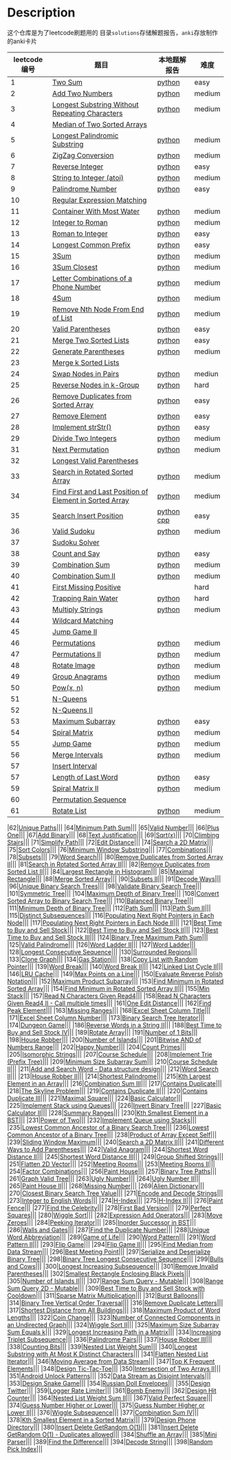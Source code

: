 # Description

这个仓库是为了leetcode刷题用的
目录`solutions`存储解题报告，`anki`存放制作的anki卡片

|leetcode编号|题目|本地题解报告|难度|
|----|----|----|----|
|1|[Two Sum](https://leetcode.com/problems/two-sum/description/)|[python](./solutions/1.md)|easy|
|2|[Add Two Numbers](https://leetcode.com/problems/add-two-numbers/)|[python](./solutions/2.md)|medium|
|3|[Longest Substring Without Repeating Characters](https://leetcode.com/problems/longest-substring-without-repeating-characters/description/)|[python](./solutions/3.md)|medium|
|4|[Median of Two Sorted Arrays](https://leetcode.com/problems/median-of-two-sorted-arrays/description/)|||
|5|[Longest Palindromic Substring](https://leetcode.com/problems/longest-palindromic-substring/description/)|[python](./solutions/5.md)|medium|
|6|[ZigZag Conversion](https://leetcode.com/problems/zigzag-conversion/)|[python](./solutions/6.md)|medium|
|7|[Reverse Integer](https://leetcode.com/problems/reverse-integer/description/)|[python](./solutions/7.md)|easy|
|8|[String to Integer (atoi)](https://leetcode.com/problems/string-to-integer-atoi/description/)|[python](./solutions/8.md)|medium|
|9|[Palindrome Number](https://leetcode.com/problems/palindrome-number/)|[python](./solutions/9.md)|easy|
|10|[Regular Expression Matching](https://leetcode.com/problems/regular-expression-matching/description/)|||
|11|[Container With Most Water](https://leetcode.com/problems/container-with-most-water/description/)|[python](./solutions/11.md)|medium|
|12|[Integer to Roman](https://leetcode.com/problems/integer-to-roman/description/)|[python](./solutions/12.md)|medium|
|13|[Roman to Integer](https://leetcode.com/problems/roman-to-integer/description/)|[python](./solutions/13.md)|easy|
|14|[Longest Common Prefix](https://leetcode.com/problems/longest-common-prefix/)|[python](./solutions/14.md)|easy|
|15|[3Sum](https://leetcode.com/problems/3sum/description/)|[python](./solutions/15.md)|medium|
|16|[3Sum Closest](https://leetcode.com/problems/3sum-closest/)|[python](./solutions/16.md)|medium|
|17|[Letter Combinations of a Phone Number](https://leetcode.com/problems/letter-combinations-of-a-phone-number/description/)|[python](./solutions/17.md)|medium|
|18|[4Sum](https://leetcode.com/problems/4sum/description/)|[python](./solutions/18.md)|medium|
|19|[Remove Nth Node From End of List](https://leetcode.com/problems/remove-nth-node-from-end-of-list/)|[python](./solutions/19.md)|medium|
|20|[Valid Parentheses](https://leetcode.com/problems/valid-parentheses/description/)|[python](./solutions/20.md)|easy|
|21|[Merge Two Sorted Lists](https://leetcode.com/problems/merge-two-sorted-lists/)|[python](./solutions/21.md)|easy|
|22|[Generate Parentheses](https://leetcode.com/problems/generate-parentheses/description/)|[python](./solutions/22.md)|medium|
|23|[Merge k Sorted Lists](https://leetcode.com/problems/merge-k-sorted-lists/description/)|||
|24|[Swap Nodes in Pairs](https://leetcode.com/problems/swap-nodes-in-pairs/)|[python](./solutions/24.md)|mediun|
|25|[Reverse Nodes in k-Group](https://leetcode.com/problems/reverse-nodes-in-k-group/)|[python](./solutions/25.md)|hard|
|26|[Remove Duplicates from Sorted Array](https://leetcode.com/problems/remove-duplicates-from-sorted-array/description/)|[python](./solutions/26.md)|easy|
|27|[Remove Element](https://leetcode.com/problems/remove-element/)|[python](./solutions/27.md)|easy|
|28|[Implement strStr()](https://leetcode.com/problems/implement-strstr/description/)|[python](./solutions/28.md)|easy|
|29|[Divide Two Integers](https://leetcode.com/problems/divide-two-integers/description/)|[python](./solutions/29.md)|medium|
|31|[Next Permutation](https://leetcode.com/problems/next-permutation/description/)|[python](./solutions/31.md)|medium|
|32|[Longest Valid Parentheses](https://leetcode.com/problems/longest-valid-parentheses/description/)|||
|33|[Search in Rotated Sorted Array](https://leetcode.com/problems/search-in-rotated-sorted-array/description/)|[python](./solutions/33.md)|medium|
|34|[Find First and Last Position of Element in Sorted Array](https://leetcode.com/problems/find-first-and-last-position-of-element-in-sorted-array/description/)|[python](./solutions/34.md)|medium|
|35|[Search Insert Position](https://leetcode.com/problems/search-insert-position/description/)|[python](./solutions/35.md) [cpp](./solutions/35.md)|easy|
|36|[Valid Sudoku](https://leetcode.com/problems/valid-sudoku/description/)|[python](./solutions/36.md)|medium|
|37|[Sudoku Solver](https://leetcode.com/problems/sudoku-solver/description/)|||
|38|[Count and Say](https://leetcode.com/problems/count-and-say/description/)|[python](./solutions/38.md)|easy|
|39|[Combination Sum](https://leetcode.com/problems/combination-sum/description/)|[python](./solutions/39.md)|medium|
|40|[Combination Sum II](https://leetcode.com/problems/combination-sum-ii/description/)|[python](./solutions/40.md)|medium|
|41|[First Missing Positive](https://leetcode.com/problems/first-missing-positive/description/)||hard|
|42|[Trapping Rain Water](https://leetcode.com/problems/trapping-rain-water/description/)|[python](./solutions/42.md)|hard|
|43|[Multiply Strings](https://leetcode.com/problems/multiply-strings/description/)|[python](./solutions/43.md)|medium|
|44|[Wildcard Matching](https://leetcode.com/problems/wildcard-matching/description/)|||
|45|[Jump Game II](https://leetcode.com/problems/jump-game-ii/description/)|||
|46|[Permutations](https://leetcode.com/problems/permutations/description/)|[python](./solutions/46.md)|medium|
|47|[Permutations II](https://leetcode.com/problems/permutations-ii/description/)|[python](./solutions/47.md)|medium|
|48|[Rotate Image](https://leetcode.com/problems/rotate-image/description/)|[python](./solutions/48.md)|medium|
|49|[Group Anagrams](https://leetcode.com/problems/group-anagrams/description/)|[python](./solutions/49.md)|medium|
|50|[Pow(x, n)](https://leetcode.com/problems/powx-n/description/)|[python](./solutions/50.md)|medium|
|51|[N-Queens](https://leetcode.com/problems/n-queens/)|||
|52|[N-Queens II](https://leetcode.com/problems/n-queens-ii/description/)|||
|53|[Maximum Subarray](https://leetcode.com/problems/maximum-subarray/description/)|[python](./solutions/53.md)|easy|
|54|[Spiral Matrix](https://leetcode.com/problems/spiral-matrix/description/)|[python](./solutions/54.md)|medium|
|55|[Jump Game](https://leetcode.com/problems/jump-game/description/)|[python](./solutions/55.md)|medium|
|56|[Merge Intervals](https://leetcode.com/problems/merge-intervals/description/)|[python](./solutions/56.md)|medium|
|57|[Insert Interval](https://leetcode.com/problems/insert-interval/description/)|||
|57|[Length of Last Word](https://leetcode.com/problems/length-of-last-word/)|[python](./solutions/58.md)|easy|
|59|[Spiral Matrix II](https://leetcode.com/problems/spiral-matrix-ii/description/)|[python](./solutions/59.md)|medium|
|60|[Permutation Sequence](https://leetcode.com/problems/permutation-sequence/description/)|||
|61|[Rotate List](https://leetcode.com/problems/rotate-list/)|[python](./solutions/61.md)|medium|

|62|[Unique Paths](https://leetcode.com/problems/unique-paths/description/)|||
|64|[Minimum Path Sum](https://leetcode.com/problems/minimum-path-sum/description/)|||
|65|[Valid Number](https://leetcode.com/problems/valid-number/description/)|||
|66|[Plus One](https://leetcode.com/problems/plus-one/description/)|||
|67|[Add Binary](https://leetcode.com/problems/add-binary/description/)|||
|68|[Text Justification](https://leetcode.com/problems/text-justification/description/)|||
|69|[Sqrt(x)](https://leetcode.com/problems/sqrtx/description/)|||
|70|[Climbing Stairs](https://leetcode.com/problems/climbing-stairs/description/)|||
|71|[Simplify Path](https://leetcode.com/problems/simplify-path/description/)|||
|72|[Edit Distance](https://leetcode.com/problems/edit-distance/description/)|||
|74|[Search a 2D Matrix](https://leetcode.com/problems/search-a-2d-matrix/description/)|||
|75|[Sort Colors](https://leetcode.com/problems/sort-colors/description/)|||
|76|[Minimum Window Substring](https://leetcode.com/problems/minimum-window-substring/description/)|||
|77|[Combinations](https://leetcode.com/problems/combinations/description/)|||
|78|[Subsets](https://leetcode.com/problems/subsets/description/)|||
|79|[Word Search](https://leetcode.com/problems/word-search/description/)|||
|80|[Remove Duplicates from Sorted Array II](https://leetcode.com/problems/remove-duplicates-from-sorted-array-ii/description/)|||
|81|[Search in Rotated Sorted Array II](https://leetcode.com/problems/search-in-rotated-sorted-array-ii/description/)|||
|82|[Remove Duplicates from Sorted List II](https://leetcode.com/problems/remove-duplicates-from-sorted-list-ii/description/)|||
|84|[Largest Rectangle in Histogram](https://leetcode.com/problems/largest-rectangle-in-histogram/description/)|||
|85|[Maximal Rectangle](https://leetcode.com/problems/maximal-rectangle/description/)|||
|88|[Merge Sorted Array](https://leetcode.com/problems/merge-sorted-array/description/)|||
|90|[Subsets II](https://leetcode.com/problems/subsets-ii/description/)|||
|91|[Decode Ways](https://leetcode.com/problems/decode-ways/description/)|||
|96|[Unique Binary Search Trees](https://leetcode.com/problems/unique-binary-search-trees/description/)|||
|98|[Validate Binary Search Tree](https://leetcode.com/problems/validate-binary-search-tree/description/)|||
|101|[Symmetric Tree](https://leetcode.com/problems/symmetric-tree/description/)|||
|104|[Maximum Depth of Binary Tree](https://leetcode.com/problems/maximum-depth-of-binary-tree/description/)|||
|108|[Convert Sorted Array to Binary Search Tree](https://leetcode.com/problems/convert-sorted-array-to-binary-search-tree/description/)|||
|110|[Balanced Binary Tree](https://leetcode.com/problems/balanced-binary-tree/description/)|||
|111|[Minimum Depth of Binary Tree](https://leetcode.com/problems/minimum-depth-of-binary-tree/description/)|||
|112|[Path Sum](https://leetcode.com/problems/path-sum/description/)|||
|113|[Path Sum II](https://leetcode.com/problems/path-sum-ii/description/)|||
|115|[Distinct Subsequences](https://leetcode.com/problems/distinct-subsequences/description/)|||
|116|[Populating Next Right Pointers in Each Node](https://leetcode.com/problems/populating-next-right-pointers-in-each-node/description/)|||
|117|[Populating Next Right Pointers in Each Node II](https://leetcode.com/problems/populating-next-right-pointers-in-each-node-ii/description/)|||
|121|[Best Time to Buy and Sell Stock](https://leetcode.com/problems/best-time-to-buy-and-sell-stock/description/)|||
|122|[Best Time to Buy and Sell Stock II](https://leetcode.com/problems/best-time-to-buy-and-sell-stock-ii/description/)|||
|123|[Best Time to Buy and Sell Stock III](https://leetcode.com/problems/best-time-to-buy-and-sell-stock-iii/description/)|||
|124|[Binary Tree Maximum Path Sum](https://leetcode.com/problems/binary-tree-maximum-path-sum/description/)|||
|125|[Valid Palindrome](https://leetcode.com/problems/valid-palindrome/description/)|||
|126|[Word Ladder II](https://leetcode.com/problems/word-ladder-ii/description/)|||
|127|[Word Ladder](https://leetcode.com/problems/word-ladder/description/)|||
|128|[Longest Consecutive Sequence](https://leetcode.com/problems/longest-consecutive-sequence/description/)|||
|130|[Surrounded Regions](https://leetcode.com/problems/surrounded-regions/description/)|||
|133|[Clone Graph](https://leetcode.com/problems/clone-graph/description/)|||
|134|[Gas Station](https://leetcode.com/problems/gas-station/description/)|||
|138|[Copy List with Random Pointer](https://leetcode.com/problems/copy-list-with-random-pointer/)|||
|139|[Word Break](https://leetcode.com/problems/word-break/)|||
|140|[Word Break II](https://leetcode.com/problems/word-break-ii/description/)|||
|142|[Linked List Cycle II](https://leetcode.com/problems/linked-list-cycle-ii/description/)|||
|146|[LRU Cache](https://leetcode.com/problems/lru-cache/description/)|||
|149|[Max Points on a Line](https://leetcode.com/problems/max-points-on-a-line/description/)|||
|150|[Evaluate Reverse Polish Notation](https://leetcode.com/problems/evaluate-reverse-polish-notation/description/)|||
|152|[Maximum Product Subarray](https://leetcode.com/problems/maximum-product-subarray/description/)|||
|153|[Find Minimum in Rotated Sorted Array](https://leetcode.com/problems/find-minimum-in-rotated-sorted-array/description/)|||
|154|[Find Minimum in Rotated Sorted Array II](https://leetcode.com/problems/find-minimum-in-rotated-sorted-array-ii/description/)|||
|155|[Min Stack](https://leetcode.com/problems/min-stack/description/)|||
|157|[Read N Characters Given Read4](https://leetcode.com/problems/read-n-characters-given-read4/description/)|||
|158|[Read N Characters Given Read4 II - Call multiple times](https://leetcode.com/problems/read-n-characters-given-read4-ii-call-multiple-times/description/)|||
|161|[One Edit Distance](https://leetcode.com/problems/one-edit-distance/)|||
|162|[Find Peak Element](https://leetcode.com/problems/find-peak-element/description/)|||
|163|[Missing Ranges](https://leetcode.com/problems/missing-ranges/description/)|||
|168|[Excel Sheet Column Title](https://leetcode.com/problems/excel-sheet-column-title/description/)|||
|171|[Excel Sheet Column Number](https://leetcode.com/problems/excel-sheet-column-number/description/)|||
|173|[Binary Search Tree Iterator](https://leetcode.com/problems/binary-search-tree-iterator/description/)|||
|174|[Dungeon Game](https://leetcode.com/problems/dungeon-game/description/)|||
|186|[Reverse Words in a String II](https://leetcode.com/problems/reverse-words-in-a-string-ii/description/)|||
|188|[Best Time to Buy and Sell Stock IV](https://leetcode.com/problems/best-time-to-buy-and-sell-stock-iv/description/)|||
|189|[Rotate Array](https://leetcode.com/problems/rotate-array/description/)|||
|191|[Number of 1 Bits](https://leetcode.com/problems/number-of-1-bits/description/)|||
|198|[House Robber](https://leetcode.com/problems/house-robber/)|||
|200|[Number of Islands](https://leetcode.com/problems/number-of-islands/)|||
|201|[Bitwise AND of Numbers Range](https://leetcode.com/problems/bitwise-and-of-numbers-range/description/)|||
|202|[Happy Number](https://leetcode.com/problems/happy-number/description/)|||
|204|[Count Primes](https://leetcode.com/problems/count-primes/description/)|||
|205|[Isomorphic Strings](https://leetcode.com/problems/isomorphic-strings/description/)|||
|207|[Course Schedule](https://leetcode.com/problems/course-schedule/description/)|||
|208|[Implement Trie (Prefix Tree)](https://leetcode.com/problems/implement-trie-prefix-tree/description/)|||
|209|[Minimum Size Subarray Sum](https://leetcode.com/problems/minimum-size-subarray-sum/description/)|||
|210|[Course Schedule II](https://leetcode.com/problems/course-schedule-ii/description/)|||
|211|[Add and Search Word - Data structure design](https://leetcode.com/problems/add-and-search-word-data-structure-design/description/)|||
|212|[Word Search II](https://leetcode.com/problems/word-search-ii/description/)|||
|213|[House Robber II](https://cspiration.com/leetcodeClassification)|||
|214|[Shortest Palindrome](https://leetcode.com/problems/shortest-palindrome/description/)|||
|215|[Kth Largest Element in an Array](https://leetcode.com/problems/kth-largest-element-in-an-array/description/)|||
|216|[Combination Sum III](https://leetcode.com/problems/combination-sum-iii/description/)|||
|217|[Contains Duplicate](https://leetcode.com/problems/contains-duplicate/description/)|||
|218|[The Skyline Problem](https://leetcode.com/problems/the-skyline-problem/description/)|||
|219|[Contains Duplicate II](https://leetcode.com/problems/contains-duplicate-ii/description/)|||
|220|[Contains Duplicate III](https://leetcode.com/problems/contains-duplicate-iii/description/)|||
|221|[Maximal Square](https://leetcode.com/problems/maximal-square/description/)|||
|224|[Basic Calculator](https://leetcode.com/problems/basic-calculator/description/)|||
|225|[Implement Stack using Queues](https://leetcode.com/problems/implement-stack-using-queues/description/)|||
|226|[Invert Binary Tree](https://leetcode.com/problems/invert-binary-tree/description/)|||
|227|[Basic Calculator II](https://leetcode.com/problems/basic-calculator-ii/description/)|||
|228|[Summary Ranges](https://leetcode.com/problems/summary-ranges/description/)|||
|230|[Kth Smallest Element in a BST](https://leetcode.com/problems/kth-smallest-element-in-a-bst/description/)|||
|231|[Power of Two](https://leetcode.com/problems/power-of-two/description/)|||
|232|[Implement Queue using Stacks](https://leetcode.com/problems/implement-queue-using-stacks/description/)|||
|235|[Lowest Common Ancestor of a Binary Search Tree](https://leetcode.com/problems/lowest-common-ancestor-of-a-binary-search-tree/description/)|||
|236|[Lowest Common Ancestor of a Binary Tree](https://leetcode.com/problems/lowest-common-ancestor-of-a-binary-tree/description/)|||
|238|[Product of Array Except Self](https://leetcode.com/problems/product-of-array-except-self/description/)|||
|239|[Sliding Window Maximum](https://leetcode.com/problems/sliding-window-maximum/description/)|||
|240|[Search a 2D Matrix II](https://leetcode.com/problems/search-a-2d-matrix-ii/description/)|||
|241|[Different Ways to Add Parentheses](https://leetcode.com/problems/different-ways-to-add-parentheses/description/)|||
|242|[Valid Anagram](https://leetcode.com/problems/valid-anagram/description/)|||
|244|[Shortest Word Distance II](https://leetcode.com/problems/shortest-word-distance-ii/description/)|||
|245|[Shortest Word Distance III](https://leetcode.com/problems/shortest-word-distance-iii/description/)|||
|249|[Group Shifted Strings](https://leetcode.com/problems/group-shifted-strings/description/)|||
|251|[Flatten 2D Vector](https://leetcode.com/problems/flatten-2d-vector/description/s)|||
|252|[Meeting Rooms](https://leetcode.com/problems/meeting-rooms/description/)|||
|253|[Meeting Rooms II](https://leetcode.com/problems/meeting-rooms-ii/description/)|||
|254|[Factor Combinations](https://leetcode.com/problems/factor-combinations/description/)|||
|256|[Paint House](https://leetcode.com/problems/paint-house/description/)|||
|257|[Binary Tree Paths](https://leetcode.com/problems/binary-tree-paths/description/)|||
|261|[Graph Valid Tree](https://leetcode.com/problems/graph-valid-tree/description/)|||
|263|[Ugly Number](https://leetcode.com/problems/ugly-number/description/)|||
|264|[Ugly Number II](https://leetcode.com/problems/ugly-number-ii/description/)|||
|265|[Paint House II](https://leetcode.com/problems/paint-house-ii/description/)|||
|268|[Missing Number](https://leetcode.com/problems/missing-number/description/)|||
|269|[Alien Dictionary](https://leetcode.com/problems/alien-dictionary/description/)|||
|270|[Closest Binary Search Tree Value](https://leetcode.com/problems/closest-binary-search-tree-value/description/)|||
|271|[Encode and Decode Strings](https://leetcode.com/problems/encode-and-decode-strings/description/)|||
|273|[Integer to English Words](https://leetcode.com/problems/integer-to-english-words/description/)|||
|274|[H-Index](https://leetcode.com/problems/h-index/description/)|||
|275|[H-Index II](https://leetcode.com/problems/h-index-ii/description/)|||
|276|[Paint Fence](https://leetcode.com/problems/paint-fence/description/)|||
|277|[Find the Celebrity](https://leetcode.com/problems/find-the-celebrity/description/)|||
|278|[First Bad Version](https://leetcode.com/problems/first-bad-version/description/)|||
|279|[Perfect Squares](https://leetcode.com/problems/perfect-squares/description/)|||
|280|[Wiggle Sort](https://leetcode.com/problems/wiggle-sort/description/)|||
|282|[Expression Add Operators](https://leetcode.com/problems/expression-add-operators/description/)|||
|283|[Move Zeroes](https://leetcode.com/problems/move-zeroes/description/)|||
|284|[Peeking Iterator](https://leetcode.com/problems/peeking-iterator/description/)|||
|285|[Inorder Successor in BST](https://leetcode.com/problems/inorder-successor-in-bst/description/)|||
|286|[Walls and Gates](https://leetcode.com/problems/walls-and-gates/description/)|||
|287|[Find the Duplicate Number](https://leetcode.com/problems/find-the-duplicate-number/description/)|||
|288|[Unique Word Abbreviation](https://leetcode.com/problems/unique-word-abbreviation/description/)|||
|289|[Game of Life](https://leetcode.com/problems/game-of-life/description/)|||
|290|[Word Pattern](https://leetcode.com/problems/word-pattern/description/)|||
|291|[Word Pattern II](https://leetcode.com/problems/word-pattern-ii/description/)|||
|293|[Flip Game](https://leetcode.com/problems/flip-game/description/)|||
|294|[Flip Game II](https://leetcode.com/problems/flip-game-ii/description/)|||
|295|[Find Median from Data Stream](https://leetcode.com/problems/find-median-from-data-stream/description/)|||
|296|[Best Meeting Point](https://leetcode.com/problems/best-meeting-point/description/)|||
|297|[Serialize and Deserialize Binary Tree](https://leetcode.com/problems/serialize-and-deserialize-binary-tree/description/)|||
|298|[Binary Tree Longest Consecutive Sequence](https://leetcode.com/problems/binary-tree-longest-consecutive-sequence/description/)|||
|299|[Bulls and Cows](https://leetcode.com/problems/bulls-and-cows/)|||
|300|[Longest Increasing Subsequence](https://leetcode.com/problems/longest-increasing-subsequence/description/)|||
|301|[Remove Invalid Parentheses](https://leetcode.com/problems/remove-invalid-parentheses/description/)|||
|302|[Smallest Rectangle Enclosing Black Pixels](https://leetcode.com/problems/smallest-rectangle-enclosing-black-pixels/description/)|||
|305|[Number of Islands II](https://leetcode.com/problems/number-of-islands-ii/description/)|||
|307|[Range Sum Query - Mutable](https://leetcode.com/problems/range-sum-query-mutable/description/)|||
|308|[Range Sum Query 2D - Mutable](https://leetcode.com/problems/range-sum-query-2d-mutable/description/)|||
|309|[Best Time to Buy and Sell Stock with Cooldown](https://leetcode.com/problems/best-time-to-buy-and-sell-stock-with-cooldown/description/)|||
|311|[Sparse Matrix Multiplication](https://leetcode.com/problems/sparse-matrix-multiplication/description/)|||
|312|[Burst Balloons](https://leetcode.com/problems/burst-balloons/description/)|||
|314|[Binary Tree Vertical Order Traversal](https://leetcode.com/problems/binary-tree-vertical-order-traversal/description/)|||
|316|[Remove Duplicate Letters](https://leetcode.com/problems/remove-duplicate-letters/description/)|||
|317|[Shortest Distance from All Buildings](https://leetcode.com/problems/shortest-distance-from-all-buildings/description/)|||
|318|[Maximum Product of Word Lengths](https://leetcode.com/problems/maximum-product-of-word-lengths/description/)|||
|322|[Coin Change](https://leetcode.com/problems/coin-change/description/)|||
|323|[Number of Connected Components in an Undirected Graph](https://leetcode.com/problems/number-of-connected-components-in-an-undirected-graph/description/)|||
|324|[Wiggle Sort II](https://leetcode.com/problems/wiggle-sort-ii/description/)|||
|325|[Maximum Size Subarray Sum Equals k](https://leetcode.com/problems/maximum-size-subarray-sum-equals-k/)|||
|329|[Longest Increasing Path in a Matrix](https://leetcode.com/problems/longest-increasing-path-in-a-matrix/description/)|||
|334|[Increasing Triplet Subsequence](https://leetcode.com/problems/increasing-triplet-subsequence/description/)|||
|336|[Palindrome Pairs](https://leetcode.com/problems/palindrome-pairs/description/)|||
|337|[House Robber III](https://leetcode.com/problems/house-robber-iii/description/)|||
|338|[Counting Bits](https://leetcode.com/problems/counting-bits/description/)|||
|339|[Nested List Weight Sum](https://leetcode.com/problems/nested-list-weight-sum/description/)|||
|340|[Longest Substring with At Most K Distinct Characters](https://leetcode.com/problems/longest-substring-with-at-most-k-distinct-characters/description/)|||
|341|[Flatten Nested List Iterator](https://leetcode.com/problems/flatten-nested-list-iterator/)|||
|346|[Moving Average from Data Stream](https://leetcode.com/problems/moving-average-from-data-stream/description/)|||
|347|[Top K Frequent Elements](https://leetcode.com/problems/top-k-frequent-elements/description/)|||
|348|[Design Tic-Tac-Toe](https://leetcode.com/problems/design-tic-tac-toe/description/)|||
|350|[Intersection of Two Arrays II](https://leetcode.com/problems/intersection-of-two-arrays-ii/description/)|||
|351|[Android Unlock Patterns](https://leetcode.com/problems/android-unlock-patterns/description/)|||
|352|[Data Stream as Disjoint Intervals](https://leetcode.com/problems/data-stream-as-disjoint-intervals/description/)|||
|353|[Design Snake Game](https://leetcode.com/problems/design-snake-game/description/)|||
|354|[Russian Doll Envelopes](https://leetcode.com/problems/russian-doll-envelopes/description/)|||
|355|[Design Twitter](https://leetcode.com/problems/design-twitter/description/s)|||
|359|[Logger Rate Limiter](https://leetcode.com/problems/logger-rate-limiter/description/)|||
|361|[Bomb Enemy](https://leetcode.com/problems/bomb-enemy/description/)|||
|362|[Design Hit Counter](https://leetcode.com/problems/design-hit-counter/description/)|||
|364|[Nested List Weight Sum II](https://leetcode.com/problems/nested-list-weight-sum-ii/description/)|||
|367|[Valid Perfect Square](https://leetcode.com/problems/valid-perfect-square/description/)|||
|374|[Guess Number Higher or Lower](https://leetcode.com/problems/guess-number-higher-or-lower/)|||
|375|[Guess Number Higher or Lower II](https://leetcode.com/problems/guess-number-higher-or-lower-ii/description/)|||
|376|[Wiggle Subsequence](https://leetcode.com/problems/wiggle-subsequence/description/)|||
|377|[Combination Sum IV](https://leetcode.com/problems/combination-sum-iv/description/)|||
|378|[Kth Smallest Element in a Sorted Matrix](https://leetcode.com/problems/kth-smallest-element-in-a-sorted-matrix/description/)|||
|379|[Design Phone Directory](https://leetcode.com/problems/design-phone-directory/description/)|||
|380|[Insert Delete GetRandom O(1)](https://leetcode.com/problems/insert-delete-getrandom-o1/)|||
|381|[Insert Delete GetRandom O(1) - Duplicates allowed](https://leetcode.com/problems/insert-delete-getrandom-o1-duplicates-allowed/)|||
|384|[Shuffle an Array](https://leetcode.com/problems/shuffle-an-array/)|||
|385|[Mini Parser](https://leetcode.com/problems/mini-parser/description/)|||
|389|[Find the Difference](https://leetcode.com/problems/find-the-difference/description/)|||
|394|[Decode String](https://leetcode.com/problems/decode-string/)|||
|398|[Random Pick Index](https://leetcode.com/problems/random-pick-index/)|||